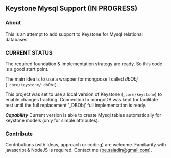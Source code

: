 ## Keystone Mysql Support  (IN PROGRESS)


### About
This is an attempt to add support to Keystone for Mysql relational databases.


### CURRENT STATUS

The required foundation & implementation strategy are ready. So this code is a good start point.

The main idea is to use a wrapper for mongoose I called *dbObj* (`_core/keystone/_dbObj`).

This project was set to use a local version of Keystone (`_core/keystone`) to enable changes tracking. Connection to mongoDB was kept for facilitate test until the full replacement '_DBObj' full implementation is ready.

***Capability***
Current version is able to create Mysql tables automatically for keystone models (only for simple attributes).


### Contribute
Contributions (with ideas, approach or coding) are welcome.
Familiarity with javascript & NodeJS is required.
Contact me (be.saladin@gmail.com).
